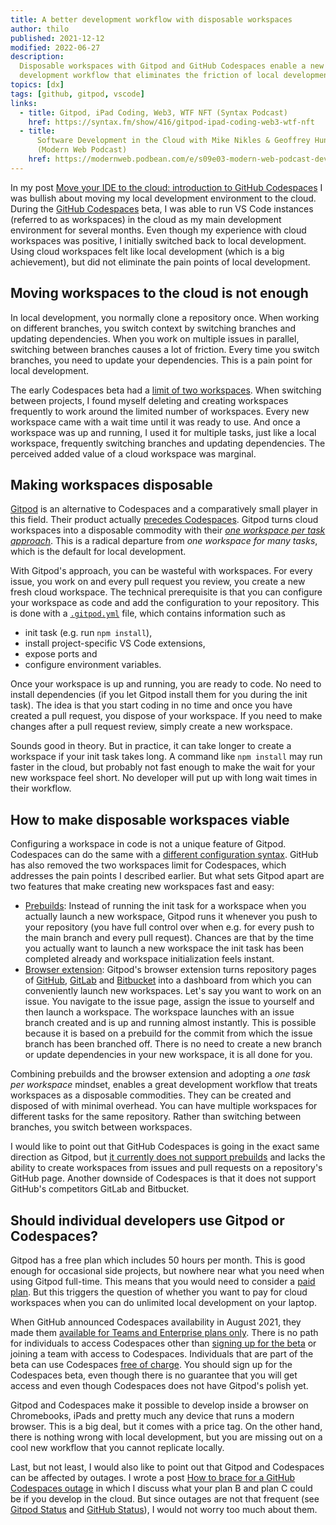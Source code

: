 ```yaml
---
title: A better development workflow with disposable workspaces
author: thilo
published: 2021-12-12
modified: 2022-06-27
description:
  Disposable workspaces with Gitpod and GitHub Codespaces enable a new
  development workflow that eliminates the friction of local development.
topics: [dx]
tags: [github, gitpod, vscode]
links:
  - title: Gitpod, iPad Coding, Web3, WTF NFT (Syntax Podcast)
    href: https://syntax.fm/show/416/gitpod-ipad-coding-web3-wtf-nft
  - title:
      Software Development in the Cloud with Mike Nikles & Geoffrey Huntley
      (Modern Web Podcast)
    href: https://modernweb.podbean.com/e/s09e03-modern-web-podcast-development-in-the-cloud-with-mike-nikles-geoffrey-huntley/
---
```


In my post
[Move your IDE to the cloud: introduction to GitHub Codespaces](/posts/move-your-ide-to-the-cloud-introduction-to-github-codespaces)
I was bullish about moving my local development environment to the cloud. During
the [GitHub Codespaces](https://github.com/features/codespaces/) beta, I was
able to run VS Code instances (referred to as workspaces) in the cloud as my
main development environment for several months. Even though my experience with
cloud workspaces was positive, I initially switched back to local development.
Using cloud workspaces felt like local development (which is a big achievement),
but did not eliminate the pain points of local development.

## Moving workspaces to the cloud is not enough

In local development, you normally clone a repository once. When working on
different branches, you switch context by switching branches and updating
dependencies. When you work on multiple issues in parallel, switching between
branches causes a lot of friction. Every time you switch branches, you need to
update your dependencies. This is a pain point for local development.

The early Codespaces beta had a
[limit of two workspaces](https://github.community/t/max-number-of-codespaces-during-beta/134984).
When switching between projects, I found myself deleting and creating workspaces
frequently to work around the limited number of workspaces. Every new workspace
came with a wait time until it was ready to use. And once a workspace was up and
running, I used it for multiple tasks, just like a local workspace, frequently
switching branches and updating dependencies. The perceived added value of a
cloud workspace was marginal.

## Making workspaces disposable

[Gitpod](https://www.gitpod.io/) is an alternative to Codespaces and a
comparatively small player in this field. Their product actually
[precedes Codespaces](https://www.freecodecamp.org/news/github-codespaces-vs-gitpod-cloud-based-dev-environments/).
Gitpod turns cloud workspaces into a disposable commodity with their
[_one workspace per task approach_](https://www.gitpod.io/docs/workspaces/).
This is a radical departure from _one workspace for many tasks_, which is the
default for local development.

With Gitpod's approach, you can be wasteful with workspaces. For every issue,
you work on and every pull request you review, you create a new fresh cloud
workspace. The technical prerequisite is that you can configure your workspace
as code and add the configuration to your repository. This is done with a
[`.gitpod.yml`](https://www.gitpod.io/docs/configure) file, which contains
information such as

- init task (e.g. run `npm install`),
- install project-specific VS Code extensions,
- expose ports and
- configure environment variables.

Once your workspace is up and running, you are ready to code. No need to install
dependencies (if you let Gitpod install them for you during the init task). The
idea is that you start coding in no time and once you have created a pull
request, you dispose of your workspace. If you need to make changes after a pull
request review, simply create a new workspace.

Sounds good in theory. But in practice, it can take longer to create a workspace
if your init task takes long. A command like `npm install` may run faster in the
cloud, but probably not fast enough to make the wait for your new workspace feel
short. No developer will put up with long wait times in their workflow.

## How to make disposable workspaces viable

Configuring a workspace in code is not a unique feature of Gitpod. Codespaces
can do the same with a
[different configuration syntax](https://docs.github.com/en/codespaces/setting-up-your-project-for-codespaces/setting-up-your-project-for-codespaces).
GitHub has also removed the two workspaces limit for Codespaces, which addresses
the pain points I described earlier. But what sets Gitpod apart are two features
that make creating new workspaces fast and easy:

- [Prebuilds](https://www.gitpod.io/docs/prebuilds): Instead of running the init
  task for a workspace when you actually launch a new workspace, Gitpod runs it
  whenever you push to your repository (you have full control over when e.g. for
  every push to the main branch and every pull request). Chances are that by the
  time you actually want to launch a new workspace the init task has been
  completed already and workspace initialization feels instant.
- [Browser extension](https://www.gitpod.io/docs/browser-extension): Gitpod's
  browser extension turns repository pages of [GitHub](https://github.com/),
  [GitLab](https://about.gitlab.com/) and [Bitbucket](https://bitbucket.org/)
  into a dashboard from which you can conveniently launch new workspaces. Let's
  say you want to work on an issue. You navigate to the issue page, assign the
  issue to yourself and then launch a workspace. The workspace launches with an
  issue branch created and is up and running almost instantly. This is possible
  because it is based on a prebuild for the commit from which the issue branch
  has been branched off. There is no need to create a new branch or update
  dependencies in your new workspace, it is all done for you.

Combining prebuilds and the browser extension and adopting a _one task per
workspace_ mindset, enables a great development workflow that treats workspaces
as a disposable commodities. They can be created and disposed of with minimal
overhead. You can have multiple workspaces for different tasks for the same
repository. Rather than switching between branches, you switch between
workspaces.

I would like to point out that GitHub Codespaces is going in the exact same
direction as Gitpod, but
[it currently does not support prebuilds](https://docs.github.com/en/enterprise-cloud@latest/codespaces/customizing-your-codespace/prebuilding-codespaces-for-your-project)
and lacks the ability to create workspaces from issues and pull requests on a
repository's GitHub page. Another downside of Codespaces is that it does not
support GitHub's competitors GitLab and Bitbucket.

## Should individual developers use Gitpod or Codespaces?

Gitpod has a free plan which includes 50 hours per month. This is good enough
for occasional side projects, but nowhere near what you need when using Gitpod
full-time. This means that you would need to consider a
[paid plan](https://www.gitpod.io/pricing). But this triggers the question of
whether you want to pay for cloud workspaces when you can do unlimited local
development on your laptop.

When GitHub announced Codespaces availability in August 2021, they made them
[available for Teams and Enterprise plans only](https://github.blog/2021-08-11-githubs-engineering-team-moved-codespaces/).
There is no path for individuals to access Codespaces other than
[signing up for the beta](https://github.com/features/codespaces/signup) or
joining a team with access to Codespaces. Individuals that are part of the beta
can use Codespaces
[free of charge](https://docs.github.com/en/billing/managing-billing-for-github-codespaces/about-billing-for-codespaces).
You should sign up for the Codespaces beta, even though there is no guarantee
that you will get access and even though Codespaces does not have Gitpod's
polish yet.

Gitpod and Codespaces make it possible to develop inside a browser on
Chromebooks, iPads and pretty much any device that runs a modern browser. This
is a big deal, but it comes with a price tag. On the other hand, there is
nothing wrong with local development, but you are missing out on a cool new
workflow that you cannot replicate locally.

Last, but not least, I would also like to point out that Gitpod and Codespaces
can be affected by outages. I wrote a post
[How to brace for a GitHub Codespaces outage](/posts/how-to-brace-for-a-github-codespaces-outage)
in which I discuss what your plan B and plan C could be if you develop in the
cloud. But since outages are not that frequent (see
[Gitpod Status](https://www.gitpodstatus.com/) and
[GitHub Status](https://www.gitpodstatus.com/)), I would not worry too much
about them.
